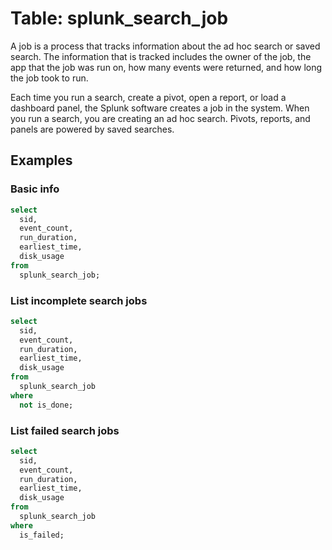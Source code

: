 # Table: splunk_search_job

A job is a process that tracks information about the ad hoc search or saved
search. The information that is tracked includes the owner of the job, the app
that the job was run on, how many events were returned, and how long the job
took to run.

Each time you run a search, create a pivot, open a report, or load a dashboard
panel, the Splunk software creates a job in the system. When you run a search,
you are creating an ad hoc search. Pivots, reports, and panels are powered by
saved searches.

## Examples

### Basic info

```sql
select
  sid,
  event_count,
  run_duration,
  earliest_time,
  disk_usage
from
  splunk_search_job;
```

### List incomplete search jobs

```sql
select
  sid,
  event_count,
  run_duration,
  earliest_time,
  disk_usage
from
  splunk_search_job
where
  not is_done;
```

### List failed search jobs

```sql
select
  sid,
  event_count,
  run_duration,
  earliest_time,
  disk_usage
from
  splunk_search_job
where
  is_failed;
```
